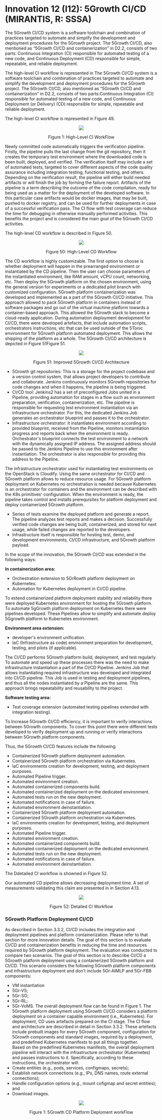 # Innovation 12 (I12): 5Growth CI/CD (MIRANTIS, R: SSSA)

The 5Growth CI/CD system is a software toolchain and combination of practices targeted to automate and simplify the development and deployment procedures for the 5Growth project. The 5Growth CI/CD, also mentioned as “5Growth CI/CD and containerization” in D2.2, consists of two parts: Continuous Integration (CI) responsible for automated testing of a new code, and Continuous Deployment (CD) responsible for simple, repeatable, and reliable deployment.

The high-level CI workflow is represented in The 5Growth CI/CD system is a software toolchain and combination of practices targeted to automate and simplify the development and deployment procedures for the 5Growth project. The 5Growth CI/CD, also mentioned as “5Growth CI/CD and containerization” in D2.2, consists of two parts:Continuous Integration (CI) responsible for automated testing of a new code, and Continuous Deployment (or Delivery) (CD) responsible for simple, repeatable and reliable deployment. 

The high-level CI workflow is represented in Figure 49. 


<p align="center">
<img src="img/5gr%20CI%20flow.png" />
</p>
<p align="center">
Figure 1: High-Level CI WorkFlow
</p>

Newly committed code automatically triggers the verification pipeline. Firstly, the pipeline pulls the last change from the git repository, then it creates the temporary test environment where the downloaded code is been built, deployed, and verified. The verification itself may include a set of automated tests, targeted to cover different aspects of the code quality assurance including integration testing, functional testing, and others. Depending on the verification result, the pipeline will either build needed artifacts or will finish the job by forming the failure report. Artifacts of the pipeline is a term describing the outcome of the code compilation, ready for being used as a matter for the deployment of the developed software. In this particular case artifacts would be docker images, that may be built, pushed to docker registry, and can be used for further deployments in case of a successful verification pass. The CI flow with test coverage can reduce the time for debugging in otherwise manually performed activities. This benefits the project and is considered the main goal of the 5Growth CI/CD activities.

The  high-level  CD workflow is  described in  Figure 50. 



<p align="center">
<img src="img/CD%20flow.png" />
</p>
<p align="center">
Figure 50: High-Level CD Workflow
</p>

The CD workflow is highly customizable. The first option to choose is whether deployment will happen in the prearranged environment or instantiated by the CD pipeline. Then the user can choose parameters of the instantiated environment, like RAM amount, vCPU count, networking, etc. Then deploy the 5Growth platform on the chosen environment, using the general version for experiments or a dedicated pilot branch with customized configuration. 5Growth platform containerization was developed and implemented as a part of the 5Growth CI/CD initiative. This approach allowed to pack 5Growth platform in containers instead of software packages and go out of the virtual machine platform towards a container-based approach. This allowed the 5Growth stack to become a cloud-ready application. During automation deployment development for CI/CD, there were developed artefacts, that include automation scripts, orchestrators instructions, etc that can be used outside of the 5Tonic environment for 5Growth platform automated deployment. This allows the shipping of the platform as a whole. The 5Growth CI/CD architecture is depicted in Figure 51Figure 51. 

 



<p align="center">
<img src="img/CI_CD%20Arch.png" />
</p>
<p align="center">
Figure 51: Improved 5Growth CI/CD Architecture
</p>


*   5Growth git repositories: This is a storage for the project codebase and a version control system, that allows project developers to contribute and collaborate. Jenkins continuously monitors 5Growth repositories for code changes and when it happens, the pipeline is being triggered.
*   CI/CD tool: Jenkins2 has a set of preconfigured Jobs united in a Pipeline, providing automation for stages in a flow such as environment preparation, verification, containerization, etc. The pipeline is responsible for requesting test environment instantiation via an infrastructure orchestrator. For this, the dedicated Jenkins Job generates an orchestrator blueprint and passes it to the orchestrator. 
*   Infrastructure orchestrator: it instantiates environment according to provided blueprint, received from the Pipeline, monitors instantiation progress and reports back when the environment is ready. Orchestrator's blueprint connects the test environment to a network with the dynamically assigned IP address. The assigned address should be passed to the Jenkins Pipeline to use this environment after instantiation. The orchestrator is also responsible for providing this address to the Pipeline.

The infrastructure orchestrator used for instantiating test environments on the OpenStack is Cloudify. Using the same orchestrator for CI/CD and 5Growth platform allows to reduce resource usage. For 5Growth platform deployment on Kubernetes no orchestration is needed because Kubernetes is an orchestrator for containers and the environment can be described with the K8s primitives' configuration. When the environment is ready, the pipeline takes control and installs prerequisites for platform deployment and deploy containerized 5Growth platform. 



*   Series of tests examine the deployed platform and generate a report. The pipeline analyzes test reports and makes a decision. Successfully verified code changes are being built, containerized, and stored for next usage, while failed changes are reported to the developers. 
*   Infrastructure itself is responsible for hosting test, demo, and development environments, CI/CD infrastructure, and 5Growth platform payload.

In the scope of the innovation, the 5Growth CI/CD was extended in the following ways:

**In containerization area:**


*   Orchestration extension to 5GrRowth platform deployment on Kubernetes.
*   Automation for Kubernetes deployment in CI/CD pipeline.

To extend containerized platform deployment stability and reliability there were deployed Kubernetes environment for hosting the 5Growth platform. To automate 5gGrowth platform deployment on Kubernetes there were pipelines developed. These Pipelines allow to simplify and automate deploy 5Ggrowth platform to Kubernetes environment.

**Environment area extension:**


*   developer's environment unification.
*   IaC (Infrastructure as code) environment preparation for development, testing, and pilots (if applicable).

The CI/CD performs 5Growth platform build, deployment, and test regularly. To automate and speed up these processes there was the need to make infrastructure instantiation a part of the CI/CD Pipeline. Jenkins Job that allows instantiating required infrastructure was developed and integrated into CI/CD pipeline. This Job is used in testing and deployment pipelines, and thus all the nodes instantiated by a Pipeline are the same. This approach brings repeatability and reusability to the project.

**Software testing area:**



*   Test coverage extension (automated testing pipelines extended with integration testing).

To Increase 5Growth CI/CD efficiency, it is important to verify interactions between 5Growth components. To cover this point there were different tests developed to verify deployment up and running or verify interactions between 5Growth platform components.

Thus, the 5Growth CI/CD features include the following:



*   Containerized 5Growth platform deployment automation.
*   Containerized 5Growth platform orchestration via Kubernetes.
*   IaC environments creation for development, testing, and deployment purposes.
*   Automated Pipeline trigger.
*   Automated environment creation.
*   Automated containerized components build.
*   Automated containerized deployment on the dedicated environment.
*   Automated tests run on the new deployment.
*   Automated notifications in case of failure.
*   Automated environment deinstantiation. 
*   Containerized 5Growth platform deployment automation.
*   Containerized 5Growth platform orchestration via Kubernetes.
*   IaC environments creation for development, testing, and deployment purposes.
*   Automated Pipeline trigger.
*   Automated environment creation.
*   Automated containerized components build.
*   Automated containerized deployment on the dedicated environment.
*   Automated tests run on the new deployment.
*   Automated notifications in case of failure.
*   Automated environment deinstantiation.

The Ddetailed CI workflow is showned in Figure 52.

Our automated CD pipeline allows decreasing deployment time. A set of measurements validating this claim are presented in in Section 4.13.

<p align="center">
<img src="img/ci_wflow.png" />
</p>
<p align="center">
Figure 52: Detailed CI Workflow
</p>






### 5Growth Platform Deployment CI/CD
As described in Section 3.3.2, CI/CD includes the integration and deployment pipelines and platform containerization. Please refer to that section for more innovation details. The goal of this section is to evaluate CI/CD and containerization benefits in reducing the time and resources required by 5Growth platform deployment. The evaluation was conducted to compare two scenarios.
The goal of this section is to describe CI/CD 
a 5Growth platform deployment using a containerized 5Growth platform and CI/CD. This scenario considers the following 5Growth platform components and infrastructure deployment and don't include 5Gr-AIMLP and 5Gr-FBB components:
* VM instantiation
* 5Gr-VS;
* 5Gr-SO;
* 5Gr-RL;
* 5Gr-VoMS.
The overall deployment flow can be found in Figure 1. The 5Growth platform deployment using 5Growth CI/CD considers a platform deployment on a container capable environment (i.e., Kubernetes). For deployment, CD uses artefacts prepared on the CI stage. The CI flow and architecture are described in detail in Section 3.3.2. These artefacts include prebuilt images for every 5Growth component, configuration for 5Growth components and standard images, required by a deployment, and predefined Kubernetes manifests to put all things together.  
Based on the predefined Kubernetes manifests, the overall deployment pipeline will interact with the infrastructure orchestrator (Kubernetes) and passes instructions to it. Specifically, according to these instructions, the orchestrator will:
* Create entities (e.g., pods, services, configmaps, secrets);
* Establish network connections (e.g., IPs, DNS names, route external connections);
* Handle configuration options (e.g., mount cofigmap and secret entities); and
* Download images.


<p align="center">
<img src="img/cd_wflow.png" />
</p>
<p align="center">
Figure 1: 5Growth CD Platform Deploment workFlow
</p>
